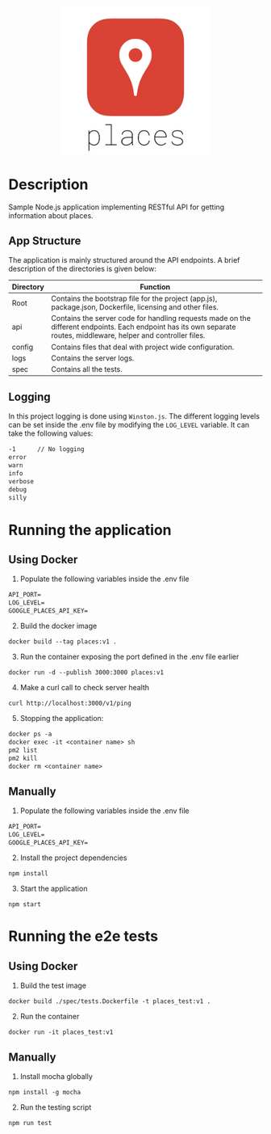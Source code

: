 <div align="center">
    <img src="logo.png" alt="Girl in a jacket" width="300">
</div>

# Description
Sample Node.js application implementing RESTful API for getting information about places.


## App Structure
The application is mainly structured around the API endpoints. A brief description of the directories is given below:

 | Directory | Function                                                                                                                                                          |
|-----------|--------------------------------------------------------------------------------------------------------------------------------------------------------------------|
| Root      | Contains the bootstrap file for the project (app.js),  package.json, Dockerfile, licensing and other files.                                                        |
| api       | Contains the server code for handling requests made on the different endpoints. Each endpoint has its own separate routes, middleware, helper and controller files.|
| config    | Contains files that deal with project wide configuration.                                                                                                          |
| logs      | Contains the server logs.                                                                                                                                          |
| spec      | Contains all the tests.                                                                                                                                       |


## Logging
In this project logging is done using `Winston.js`. The different logging levels can be set inside the .env file by modifying the `LOG_LEVEL` variable. It can take the following values:
```
-1      // No logging
error
warn
info
verbose
debug
silly
```

# Running the application

## Using Docker
1. Populate the following variables inside the .env file
```shell
API_PORT=
LOG_LEVEL=
GOOGLE_PLACES_API_KEY=
```
2. Build the docker image
```shell
docker build --tag places:v1 .
```
3. Run the container exposing the port defined in the .env file earlier
```shell
docker run -d --publish 3000:3000 places:v1
```
4. Make a curl call to check server health
```shell
curl http://localhost:3000/v1/ping
```

5. Stopping the application:
```shell
docker ps -a
docker exec -it <container name> sh
pm2 list
pm2 kill
docker rm <container name>
```



## Manually
1. Populate the following variables inside the .env file
```shell
API_PORT=
LOG_LEVEL=
GOOGLE_PLACES_API_KEY=
```
2. Install the project dependencies
```shell
npm install
```
3. Start the application
```shell
npm start
```

# Running the e2e tests
## Using Docker
1. Build the test image
```shell
docker build ./spec/tests.Dockerfile -t places_test:v1 .
```
2. Run the container
```shell
docker run -it places_test:v1
```

## Manually
1. Install mocha globally
```shell
npm install -g mocha
```
2. Run the testing script
```shell
npm run test
```
